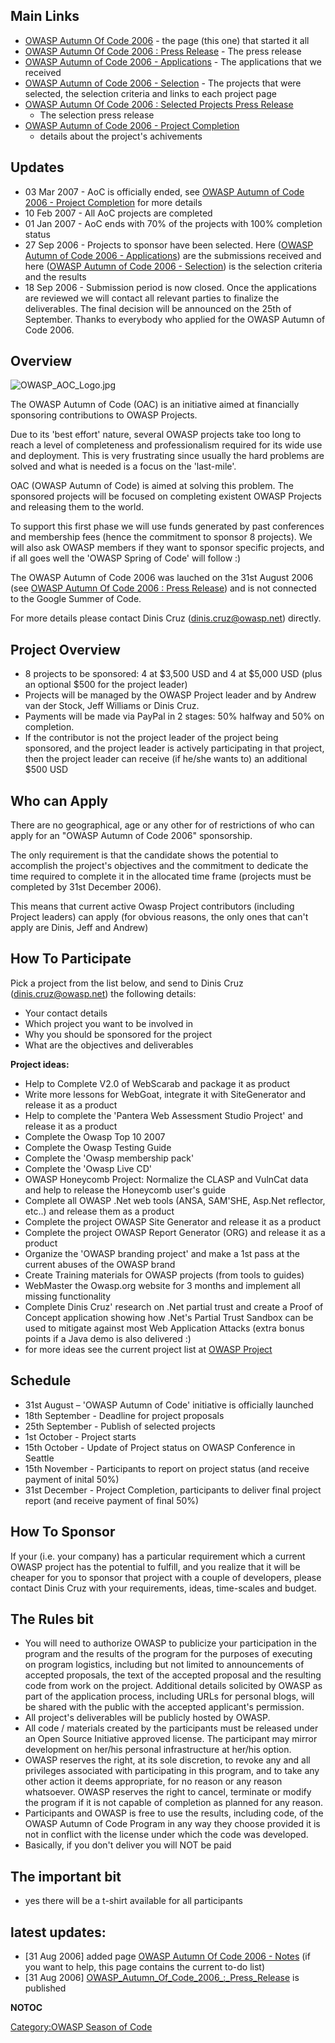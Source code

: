 ## Main Links

  - [OWASP Autumn Of Code 2006](OWASP_Autumn_Of_Code_2006 "wikilink") -
    the page (this one) that started it all
  - [OWASP Autumn Of Code 2006 : Press
    Release](OWASP_Autumn_Of_Code_2006_:_Press_Release "wikilink") - The
    press release
  - [OWASP Autumn of Code 2006 -
    Applications](OWASP_Autumn_of_Code_2006_-_Applications "wikilink") -
    The applications that we received
  - [OWASP Autumn of Code 2006 -
    Selection](OWASP_Autumn_of_Code_2006_-_Selection "wikilink") - The
    projects that were selected, the selection criteria and links to
    each project page
  - [OWASP Autumn Of Code 2006 : Selected Projects Press
    Release](OWASP_Autumn_Of_Code_2006_:_Selected_Projects_Press_Release "wikilink")
    - The selection press release
  - [OWASP Autumn of Code 2006 - Project
    Completion](OWASP_Autumn_of_Code_2006_-_Project_Completion "wikilink")
    - details about the project's achivements

## Updates

  - 03 Mar 2007 - AoC is officially ended, see [OWASP Autumn of Code
    2006 - Project
    Completion](OWASP_Autumn_of_Code_2006_-_Project_Completion "wikilink")
    for more details
  - 10 Feb 2007 - All AoC projects are completed
  - 01 Jan 2007 - AoC ends with 70% of the projects with 100% completion
    status
  - 27 Sep 2006 - Projects to sponsor have been selected. Here ([OWASP
    Autumn of Code 2006 -
    Applications](OWASP_Autumn_of_Code_2006_-_Applications "wikilink"))
    are the submissions received and here ([OWASP Autumn of Code 2006 -
    Selection](OWASP_Autumn_of_Code_2006_-_Selection "wikilink")) is the
    selection criteria and the results
  - 18 Sep 2006 - Submission period is now closed. Once the applications
    are reviewed we will contact all relevant parties to finalize the
    deliverables. The final decision will be announced on the 25th of
    September. Thanks to everybody who applied for the OWASP Autumn of
    Code 2006.

## Overview

![OWASP_AOC_Logo.jpg](OWASP_AOC_Logo.jpg "OWASP_AOC_Logo.jpg")

The OWASP Autumn of Code (OAC) is an initiative aimed at financially
sponsoring contributions to OWASP Projects.

Due to its 'best effort' nature, several OWASP projects take too long to
reach a level of completeness and professionalism required for its wide
use and deployment. This is very frustrating since usually the hard
problems are solved and what is needed is a focus on the 'last-mile'.

OAC (OWASP Autumn of Code) is aimed at solving this problem. The
sponsored projects will be focused on completing existent OWASP Projects
and releasing them to the world.

To support this first phase we will use funds generated by past
conferences and membership fees (hence the commitment to sponsor 8
projects). We will also ask OWASP members if they want to sponsor
specific projects, and if all goes well the 'OWASP Spring of Code' will
follow :)

The OWASP Autumn of Code 2006 was lauched on the 31st August 2006 (see
[OWASP Autumn Of Code 2006 : Press
Release](OWASP_Autumn_Of_Code_2006_:_Press_Release "wikilink")) and is
not connected to the Google Summer of Code.

For more details please contact Dinis Cruz (dinis.cruz@owasp.net)
directly.

## Project Overview

  - 8 projects to be sponsored: 4 at $3,500 USD and 4 at $5,000 USD
    (plus an optional $500 for the project leader)
  - Projects will be managed by the OWASP Project leader and by Andrew
    van der Stock, Jeff Williams or Dinis Cruz.
  - Payments will be made via PayPal in 2 stages: 50% halfway and 50% on
    completion.
  - If the contributor is not the project leader of the project being
    sponsored, and the project leader is actively participating in that
    project, then the project leader can receive (if he/she wants to) an
    additional $500 USD

## Who can Apply

There are no geographical, age or any other for of restrictions of who
can apply for an "OWASP Autumn of Code 2006" sponsorship.

The only requirement is that the candidate shows the potential to
accomplish the project's objectives and the commitment to dedicate the
time required to complete it in the allocated time frame (projects must
be completed by 31st December 2006).

This means that current active Owasp Project contributors (including
Project leaders) can apply (for obvious reasons, the only ones that
can't apply are Dinis, Jeff and Andrew)

## How To Participate

Pick a project from the list below, and send to Dinis Cruz
(dinis.cruz@owasp.net) the following details:

  - Your contact details
  - Which project you want to be involved in
  - Why you should be sponsored for the project
  - What are the objectives and deliverables

**Project ideas:**

  - Help to Complete V2.0 of WebScarab and package it as product
  - Write more lessons for WebGoat, integrate it with SiteGenerator and
    release it as a product
  - Help to complete the 'Pantera Web Assessment Studio Project' and
    release it as a product
  - Complete the Owasp Top 10 2007
  - Complete the Owasp Testing Guide
  - Complete the 'Owasp membership pack'
  - Complete the 'Owasp Live CD'
  - OWASP Honeycomb Project: Normalize the CLASP and VulnCat data and
    help to release the Honeycomb user's guide
  - Complete all OWASP .Net web tools (ANSA, SAM'SHE, Asp.Net reflector,
    etc..) and release them as a product
  - Complete the project OWASP Site Generator and release it as a
    product
  - Complete the project OWASP Report Generator (ORG) and release it as
    a product
  - Organize the 'OWASP branding project' and make a 1st pass at the
    current abuses of the OWASP brand
  - Create Training materials for OWASP projects (from tools to guides)
  - WebMaster the Owasp.org website for 3 months and implement all
    missing functionality
  - Complete Dinis Cruz' research on .Net partial trust and create a
    Proof of Concept application showing how .Net's Partial Trust
    Sandbox can be used to mitigate against most Web Application Attacks
    (extra bonus points if a Java demo is also delivered :)
  - for more ideas see the current project list at [OWASP
    Project](http://www.owasp.org/index.php/Category:OWASP_Project)

## Schedule

  - 31st August – 'OWASP Autumn of Code' initiative is officially
    launched
  - 18th September - Deadline for project proposals
  - 25th September - Publish of selected projects
  - 1st October - Project starts
  - 15th October - Update of Project status on OWASP Conference in
    Seattle
  - 15th November - Participants to report on project status (and
    receive payment of inital 50%)
  - 31st December - Project Completion, participants to deliver final
    project report (and receive payment of final 50%)

## How To Sponsor

If your (i.e. your company) has a particular requirement which a current
OWASP project has the potential to fulfill, and you realize that it will
be cheaper for you to sponsor that project with a couple of developers,
please contact Dinis Cruz with your requirements, ideas, time-scales and
budget.

## The Rules bit

  - You will need to authorize OWASP to publicize your participation in
    the program and the results of the program for the purposes of
    executing on program logistics, including but not limited to
    announcements of accepted proposals, the text of the accepted
    proposal and the resulting code from work on the project. Additional
    details solicited by OWASP as part of the application process,
    including URLs for personal blogs, will be shared with the public
    with the accepted applicant's permission.
  - All project's deliverables will be publicly hosted by OWASP.
  - All code / materials created by the participants must be released
    under an Open Source Initiative approved license. The participant
    may mirror development on her/his personal infrastructure at her/his
    option.
  - OWASP reserves the right, at its sole discretion, to revoke any and
    all privileges associated with participating in this program, and to
    take any other action it deems appropriate, for no reason or any
    reason whatsoever. OWASP reserves the right to cancel, terminate or
    modify the program if it is not capable of completion as planned for
    any reason.
  - Participants and OWASP is free to use the results, including code,
    of the OWASP Autumn of Code Program in any way they choose provided
    it is not in conflict with the license under which the code was
    developed.
  - Basically, if you don't deliver you will NOT be paid

## The important bit

  - yes there will be a t-shirt available for all participants

## latest updates:

  - \[31 Aug 2006\] added page [OWASP Autumn Of Code 2006 -
    Notes](OWASP_Autumn_Of_Code_2006_-_Notes "wikilink") (if you want to
    help, this page contains the current to-do list)
  - \[31 Aug 2006\]
    [OWASP_Autumn_Of_Code_2006_:_Press_Release](OWASP_Autumn_Of_Code_2006_:_Press_Release "wikilink")
    is published

__NOTOC__

[Category:OWASP Season of
Code](Category:OWASP_Season_of_Code "wikilink")